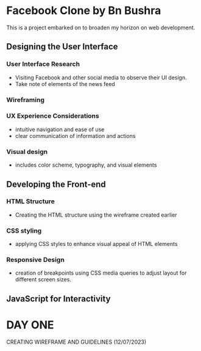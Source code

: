 # Facebook Clone by Bn Bushra

This is a project embarked on to broaden my horizon on web development.

## Designing the User Interface

### User Interface Research

- Visiting Facebook and other social media to observe their UI design.
- Take note of elements of the news feed

### Wireframing

### UX Experience Considerations

- intuitive navigation and ease of use
- clear communication of information and actions

### Visual design

- includes color scheme, typography, and visual elements

## Developing the Front-end

### HTML Structure

- Creating the HTML structure using the wireframe created earlier

### CSS styling

- applying CSS styles to enhance visual appeal of HTML elements

### Responsive Design

- creation of breakpoints using CSS media queries to adjust layout for different
  screen sizes.

## JavaScript for Interactivity


 # DAY ONE
 CREATING WIREFRAME AND GUIDELINES (12/07/2023)